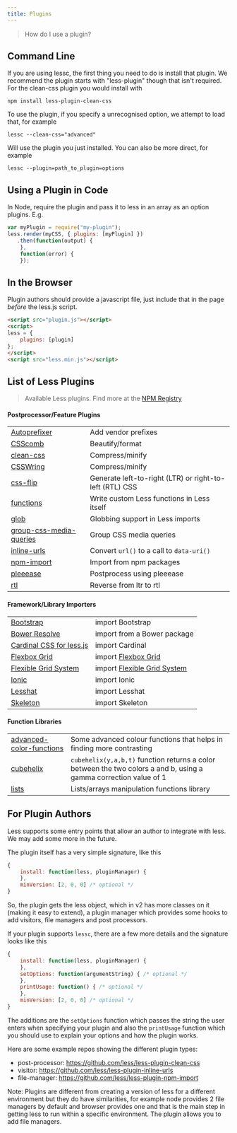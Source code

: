 ```yaml
---
title: Plugins
---
```


>How do I use a plugin? 

Command Line
--------------------------------------

If you are using lessc, the first thing you need to do is install that plugin. We recommend the plugin starts with "less-plugin" though that isn't required. For the clean-css plugin you would install with
```
npm install less-plugin-clean-css
```

To use the plugin, if you specify a unrecognised option, we attempt to load that, for example
```
lessc --clean-css="advanced"
```

Will use the plugin you just installed. You can also be more direct, for example

```
lessc --plugin=path_to_plugin=options
```

Using a Plugin in Code
----------------------

In Node, require the plugin and pass it to less in an array as an option plugins. E.g.

```js
var myPlugin = require("my-plugin");
less.render(myCSS, { plugins: [myPlugin] })
   .then(function(output) {
    },
    function(error) {
    });
```

In the Browser
-------------------

Plugin authors should provide a javascript file, just include that in the page *before* the less.js script.

```html
<script src="plugin.js"></script>
<script>
less = { 
    plugins: [plugin]
};
</script>  
<script src="less.min.js"></script>
```

List of Less Plugins
--------------------

> Available Less plugins. Find more at the [NPM Registry](https://www.npmjs.com/search?q=%22less-plugin%22)

<!-- TODO: 
  * titles of the wrapped-up libraries/frameworks should be links 
    e.g. Bootstrap -> [Bootstrap](http://getbootstrap.com) etc.
  * invent something to use instead of `import Bla-bla`, `import Blee-bloo`
-->

#### Postprocessor/Feature Plugins
| | |
|---|---|
| [Autoprefixer](https://github.com/less/less-plugin-autoprefix) | Add vendor prefixes
| [CSScomb](https://github.com/bassjobsen/less-plugin-csscomb/) | Beautify/format
| [clean-css](https://github.com/less/less-plugin-clean-css) | Compress/minify
| [CSSWring](https://github.com/bassjobsen/less-plugin-csswring) | Compress/minify
| [css-flip](https://github.com/bassjobsen/less-plugin-css-flip) | Generate left-to-right (LTR) or right-to-left (RTL) CSS
| [functions](https://github.com/seven-phases-max/less-plugin-functions) | Write custom Less functions in Less itself
| [glob](https://github.com/just-boris/less-plugin-glob) | Globbing support in Less imports
| [group-css-media-queries](https://github.com/bassjobsen/less-plugin-group-css-media-queries) | Group CSS media queries
| [inline-urls](https://github.com/less/less-plugin-inline-urls) | Convert `url()` to a call to `data-uri()`
| [npm-import](https://github.com/less/less-plugin-npm-import) | Import from npm packages
| [pleeease](https://github.com/bassjobsen/less-plugin-pleeease) | Postprocess using pleeease
| [rtl](https://github.com/less/less-plugin-rtl) | Reverse from ltr to rtl

#### Framework/Library Importers
| | |
|---|---|
| [Bootstrap](https://github.com/bassjobsen/less-plugin-bootstrap/) | import Bootstrap
| [Bower Resolve](https://github.com/Mercateo/less-plugin-bower-resolve) | import from a Bower package
| [Cardinal CSS for less.js](https://github.com/bassjobsen/less-plugin-cardinal) | import Cardinal
| [Flexbox Grid](https://github.com/bassjobsen/less-plugin-flexboxgrid)  | import [Flexbox Grid](http://flexboxgrid.com/)
| [Flexible Grid System](https://github.com/bassjobsen/less-plugin-flexiblegs) | import [Flexible Grid System](http://flexible.gs/)
| [Ionic](https://github.com/bassjobsen/less-plugin-ionic) | import Ionic
| [Lesshat](https://github.com/bassjobsen/less-plugin-lesshat/) | import Lesshat
| [Skeleton](https://github.com/bassjobsen/less-plugin-skeleton) | import Skeleton

#### Function Libraries
| | |
|---|---|
| [advanced-color-functions](https://github.com/less/less-plugin-advanced-color-functions/) | Some advanced colour functions that helps in finding more contrasting 
| [cubehelix](https://github.com/bassjobsen/less-plugin-cubehelix) | `cubehelix(y,a,b,t)` function returns a color between the two colors a and b, using a gamma correction value of 1
| [lists](https://github.com/seven-phases-max/less-plugin-lists) | Lists/arrays manipulation functions library


For Plugin Authors
--------------------------

Less supports some entry points that allow an author to integrate with less. We may add some more in the future.

The plugin itself has a very simple signature, like this
```js
{
    install: function(less, pluginManager) {
    },
    minVersion: [2, 0, 0] /* optional */
}
```
So, the plugin gets the less object, which in v2 has more classes on it (making it easy to extend), a plugin manager which provides some hooks to add visitors, file managers and post processors.

If your plugin supports `lessc`, there are a few more details and the signature looks like this

```js
{
    install: function(less, pluginManager) {
    },
    setOptions: function(argumentString) { /* optional */
    },
    printUsage: function() { /* optional */
    },
    minVersion: [2, 0, 0] /* optional */
}
```
The additions are the `setOptions` function which passes the string the user enters when specifying your plugin and also the `printUsage` function which you should use to explain your options and how the plugin works.

Here are some example repos showing the different plugin types:
 - post-processor: https://github.com/less/less-plugin-clean-css
 - visitor: https://github.com/less/less-plugin-inline-urls
 - file-manager: https://github.com/less/less-plugin-npm-import

Note: Plugins are different from creating a version of less for a different environment but they do have similarities, for example node provides 2 file managers by default and browser provides one and that is the main step in getting less to run within a specific environment. The plugin allows you to add file managers.
